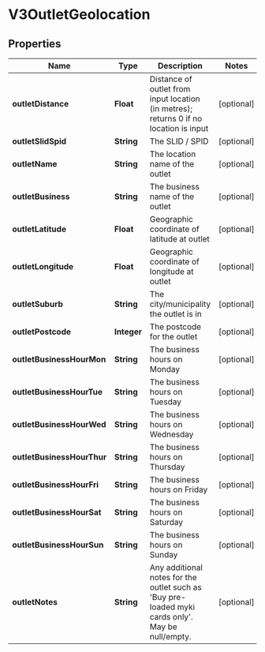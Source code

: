 # V3OutletGeolocation

## Properties
Name | Type | Description | Notes
------------ | ------------- | ------------- | -------------
**outletDistance** | **Float** | Distance of outlet from input location (in metres); returns 0 if no location is input |  [optional]
**outletSlidSpid** | **String** | The SLID / SPID |  [optional]
**outletName** | **String** | The location name of the outlet |  [optional]
**outletBusiness** | **String** | The business name of the outlet |  [optional]
**outletLatitude** | **Float** | Geographic coordinate of latitude at outlet |  [optional]
**outletLongitude** | **Float** | Geographic coordinate of longitude at outlet |  [optional]
**outletSuburb** | **String** | The city/municipality the outlet is in |  [optional]
**outletPostcode** | **Integer** | The postcode for the outlet |  [optional]
**outletBusinessHourMon** | **String** | The business hours on Monday |  [optional]
**outletBusinessHourTue** | **String** | The business hours on Tuesday |  [optional]
**outletBusinessHourWed** | **String** | The business hours on Wednesday |  [optional]
**outletBusinessHourThur** | **String** | The business hours on Thursday |  [optional]
**outletBusinessHourFri** | **String** | The business hours on Friday |  [optional]
**outletBusinessHourSat** | **String** | The business hours on Saturday |  [optional]
**outletBusinessHourSun** | **String** | The business hours on Sunday |  [optional]
**outletNotes** | **String** | Any additional notes for the outlet such as &#x27;Buy pre-loaded myki cards only&#x27;. May be null/empty. |  [optional]
